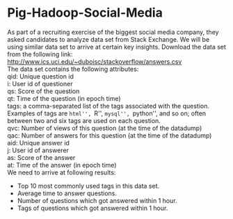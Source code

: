 # Pig-Hadoop-Social-Media
As part of a recruiting exercise of the biggest social media company, they asked candidates to analyze  data set from Stack Exchange.
We will be using similar data set to arrive at certain key insights. 
Download the data set from the following link:  http://www.ics.uci.edu/~duboisc/stackoverflow/answers.csv  
The data set contains the following attributes:      
qid: Unique question id      
i: User id of questioner      
qs: Score of the question     
qt: Time of the question (in epoch time)      
tags: a comma-separated list of the tags associated with the question. 
Examples of  tags are ``html'', ``R'', ``mysql'', ``python'', and so on; often between two and six tags are  used on each question.     
qvc: Number of views of this question (at the time of the datadump)      
qac: Number of answers for this question (at the time of the datadump)     
aid: Unique answer id      
j: User id of answerer      
as: Score of the answer      
at: Time of the answer (in epoch time)   
We need to arrive at following results:     
- Top 10 most commonly used tags in this data set. 
- Average time to answer questions. 
- Number of questions which got answered within 1 hour. 
- Tags of questions which got answered within 1 hour. 
